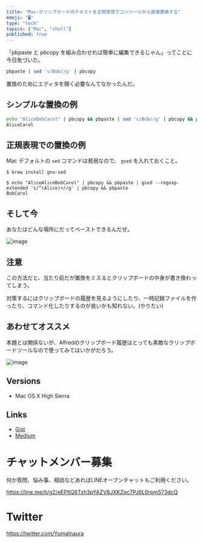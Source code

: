 ```yaml
---
title: "Mac—クリップボードのテキストを正規表現でコンソールから直接置換する"
emoji: "🖥"
type: "tech"
topics: ["Mac", "shell"]
published: true
---
```


「pbpaste と pbcopy を組み合わせれば簡単に編集できるじゃん」ってことに今日気づいた。

```sh
pbpaste | sed 's/Bob//g' | pbcopy
```
置換のためにエディタを開く必要なんてなかったんだ。



## シンプルな置換の例

```sh
echo "AliceBobCarol" | pbcopy && pbpaste | sed 's/Bob//g' | pbcopy && pbpaste
AliceCarol
```

## 正規表現での置換の例

Mac デフォルトの `sed` コマンドは貧弱なので、 `gsed` を入れておくこと。

```
$ brew install gnu-sed
```

```
$ echo "AliceAliceBobCarol" | pbcopy && pbpaste | gsed --regexp-extended 's/^(Alice)+//g' | pbcopy && pbpaste
BobCarol
```

## そして今

あなたはどんな場所にだってペーストできるんだぜ。

![image](https://user-images.githubusercontent.com/13635059/44063025-b8ebfc18-9f99-11e8-86a5-aa68330ed9dc.png)


## 注意

この方法だと、当たり前だが置換をミスるとクリップボードの中身が書き換わってしまう。

対策するにはクリップボードの履歴を見るようにしたり、一時記録ファイルを作ったり、コマンド化したりするのが良いかも知れない。(やりたい)

## あわせてオススメ

本題とは関係ないが、Alfredのクリップボード履歴はとっても素敵なクリップボードツールなので使ってみてはいかがだろう。

![image](https://user-images.githubusercontent.com/13635059/44063780-05f59070-9f9d-11e8-9d18-e80e38b81ba3.png)

## Versions

- Mac OS X High Sierra

## Links

- [Gist](https://gist.github.com/YumaInaura/32b6d6ba379d4a65d22c06e3f8d284c0)
- [Medium](https://medium.com/supersonic-generation/mac-replace-clipboard-text-with-regex-in-console-a41cf05ac29b)








<!-- Update From Qiita API -->

# チャットメンバー募集


何か質問、悩み事、相談などあればLINEオープンチャットもご利用ください。

https://line.me/ti/g2/eEPltQ6Tzh3pYAZV8JXKZqc7PJ6L0rpm573dcQ





# Twitter


https://twitter.com/YumaInaura


<!-- Update From Qiita API -->


